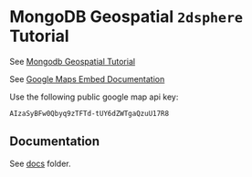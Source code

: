 # MongoDB Geospatial `2dsphere` Tutorial

See [Mongodb Geospatial Tutorial](https://www.mongodb.com/docs/manual/tutorial/geospatial-tutorial/)

See [Google Maps Embed Documentation](https://developers.google.com/maps/documentation/embed/embedding-map)

Use the following public google map api key:
```
AIzaSyBFw0Qbyq9zTFTd-tUY6dZWTgaQzuU17R8
```

## Documentation

See [docs](/docs) folder.
